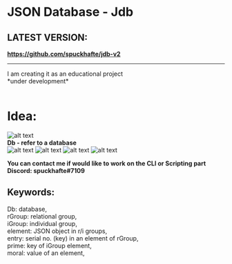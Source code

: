 # JSON Database - Jdb

## LATEST VERSION:
**https://github.com/spuckhafte/jdb-v2**
<hr>
I am creating it as an educational project <br>
*under development*<br>
<br>

# Idea:
![alt text](https://cdn.discordapp.com/attachments/884143949911031908/938834860724879440/Screenshot_2022-02-03_220235.png)<br>
**Db - refer to a database**<br>
![alt text](https://cdn.discordapp.com/attachments/884143949911031908/938834883822903346/Screenshot_2022-02-03_220301.png)
![alt text](https://cdn.discordapp.com/attachments/884143949911031908/938834916714618890/Screenshot_2022-02-03_220325.png)
![alt text](https://cdn.discordapp.com/attachments/884143949911031908/938834942748672090/Screenshot_2022-02-03_220343.png)
![alt text](https://cdn.discordapp.com/attachments/884143949911031908/938834967507660890/Screenshot_2022-02-03_220403.png)

**You can contact me if would like to work on the CLI or Scripting part**<br>
**Discord: spuckhafte#7109**

## Keywords:
Db: database,<br>
rGroup: relational group,<br>
iGroup: individual group,<br>
element: JSON object in r/i groups,<br>
entry: serial no. (key) in an element of rGroup,<br>
prime: key of iGroup element,<br>
moral: value of an element,<br>
